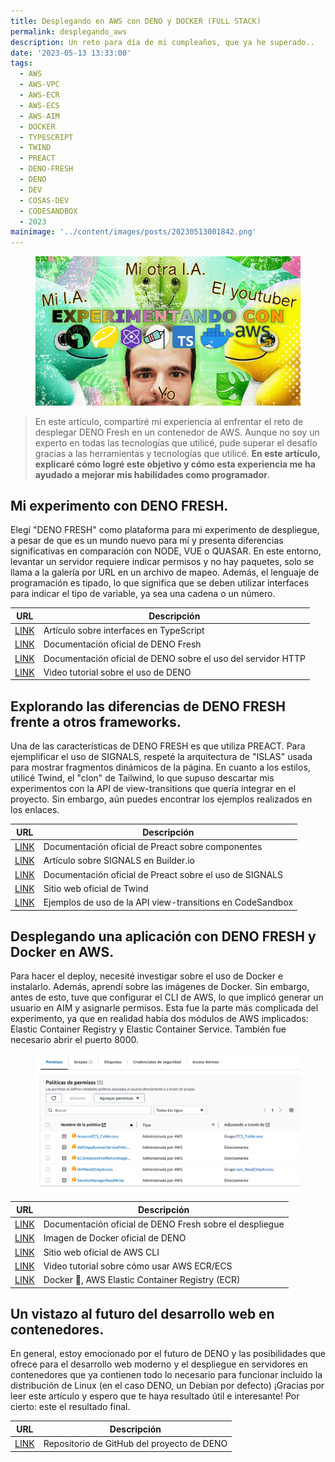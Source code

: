 ```yaml
---
title: Desplegando en AWS con DENO y DOCKER (FULL STACK)
permalink: desplegando_aws
description: Un reto para día de mi cumpleaños, que ya he superado.. 
date: '2023-05-13 13:33:00'
tags: 
  - AWS
  - AWS-VPC
  - AWS-ECR
  - AWS-ECS
  - AWS-AIM
  - DOCKER
  - TYPESCRIPT
  - TWIND
  - PREACT
  - DENO-FRESH
  - DENO
  - DEV
  - COSAS-DEV
  - CODESANDBOX
  - 2023
mainimage: '../content/images/posts/20230513001842.png'
---
```


<figure><img src="../content/images/posts/20230513000751.png"></figure>

> En este artículo, compartiré mi experiencia al enfrentar el reto de desplegar DENO Fresh en un contenedor de AWS. Aunque no soy un experto en todas las tecnologías que utilicé, pude superar el desafío gracias a las herramientas y tecnologías que utilicé. **En este artículo, explicaré cómo logré este objetivo y cómo esta experiencia me ha ayudado a mejorar mis habilidades como programador**.

## Mi experimento con DENO FRESH.

Elegí "DENO FRESH" como plataforma para mi experimento de despliegue, a pesar de que es un mundo nuevo para mí y presenta diferencias significativas en comparación con NODE, VUE o QUASAR. En este entorno, levantar un servidor requiere indicar permisos y no hay paquetes, solo se llama a la galería por URL en un archivo de mapeo. Además, el lenguaje de programación es tipado, lo que significa que se deben utilizar interfaces para indicar el tipo de variable, ya sea una cadena o un número.

| URL | Descripción |
| --- | ----------- |
| [LINK](https://dev.to/j471n/typescript-interface-3748) | Artículo sobre interfaces en TypeScript |
| [LINK](https://fresh.deno.dev/docs/introduction) | Documentación oficial de DENO Fresh |
| [LINK](https://deno.com/manual@v1.33.3/runtime/http_server_apis) | Documentación oficial de DENO sobre el uso del servidor HTTP |
| [LINK](https://www.youtube.com/watch?v=h1U7Iq5zgkc) | Video tutorial sobre el uso de DENO |


## Explorando las diferencias de DENO FRESH frente a otros frameworks.

Una de las características de DENO FRESH es que utiliza PREACT. Para ejemplificar el uso de SIGNALS, respeté la arquitectura de "ISLAS" usada para mostrar fragmentos dinámicos de la página. En cuanto a los estilos, utilicé Twind, el "clon" de Tailwind, lo que supuso descartar mis experimentos con la API de view-transitions que quería integrar en el proyecto. Sin embargo, aún puedes encontrar los ejemplos realizados en los enlaces.

| URL | Descripción |
| --- | ----------- |
| [LINK](https://preactjs.com/guide/v10/components) | Documentación oficial de Preact sobre componentes |
| [LINK](https://www.builder.io/blog/usesignal-is-the-future-of-web-frameworks) | Artículo sobre SIGNALS en Builder.io |
| [LINK](https://preactjs.com/guide/v10/signals) | Documentación oficial de Preact sobre el uso de SIGNALS |
| [LINK](https://twind.dev/) | Sitio web oficial de Twind |
| [LINK](https://codesandbox.io/s/view-transitions-api-dxfxdg) | Ejemplos de uso de la API view-transitions en CodeSandbox |

## Desplegando una aplicación con DENO FRESH y Docker en AWS.

Para hacer el deploy, necesité investigar sobre el uso de Docker e instalarlo. Además, aprendí sobre las imágenes de Docker. Sin embargo, antes de esto, tuve que configurar el CLI de AWS, lo que implicó generar un usuario en AIM y asignarle permisos. Esta fue la parte más complicada del experimento, ya que en realidad había dos módulos de AWS implicados: Elastic Container Registry y Elastic Container Service. También fue necesario abrir el puerto 8000.

<figure><img src="../content/images/posts/20230512233830.png"></figure>

| URL | Descripción |
| --- | ----------- |
| [LINK](https://fresh.deno.dev/docs/concepts/deployment) | Documentación oficial de DENO Fresh sobre el despliegue |
| [LINK](https://hub.docker.com/r/denoland/deno) | Imagen de Docker oficial de DENO |
| [LINK](https://aws.amazon.com/es/cli) | Sitio web oficial de AWS CLI |
| [LINK](https://www.youtube.com/watch?v=TRLK6ZNpjB8) | Video tutorial sobre cómo usar AWS ECR/ECS |
| [LINK](https://dev.to/aws-builders/docker-aws-elastic-container-registry-ecr-3cln) | Docker 🐳, AWS Elastic Container Registry (ECR)

## Un vistazo al futuro del desarrollo web en contenedores.

En general, estoy emocionado por el futuro de DENO y las posibilidades que ofrece para el desarrollo web moderno y el despliegue en servidores en contenedores que ya contienen todo lo necesario para funcionar incluido la distribución de Linux (en el caso DENO, un Debian por defecto) ¡Gracias por leer este artículo y espero que te haya resultado útil e interesante! Por cierto: este el resultado final.

| URL | Descripción |
| --- | ----------- |
| [LINK](https://github.com/sergiocomovas/deno_proyecto.) | Repositorio de GitHub del proyecto de DENO |